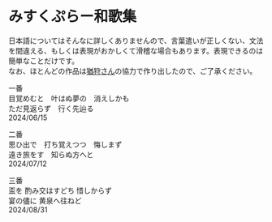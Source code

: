 # みすくぷらー和歌集

日本語についてはそんなに詳しくありませんので、言葉遣いが正しくない、文法を間違える、もしくは表現がおかしくて滑稽な場合もあります。表現できるのは簡単なことだけです。<br>
なお、ほとんどの作品は[猶狩さん](https://space.bilibili.com/9812876)の協力で作り出したので、ご了承ください。

一番<br>
目覚めむと　叶はぬ夢の　消えしかも<br>
ただ見返らず　行く先辿る<br>
2024/06/15

二番<br>
思ひ出で　打ち覚えつつ　悔しまず<br>
遠き旅をす　知らぬ方へと<br>
2024/07/12

三番<br>
盃を 酌み交はすどち 惜しからず<br>
宴の儘に 黄泉へ往ねど<br>
2024/08/31